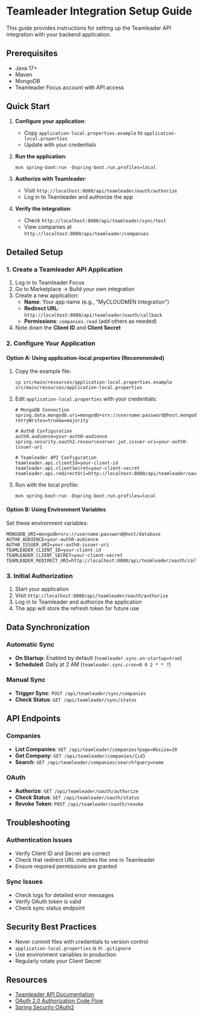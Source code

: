 # Teamleader Integration Setup Guide

This guide provides instructions for setting up the Teamleader API integration with your backend application.

## Prerequisites

- Java 17+
- Maven
- MongoDB
- Teamleader Focus account with API access

## Quick Start

1. **Configure your application**:
   - Copy `application-local.properties.example` to `application-local.properties`
   - Update with your credentials

2. **Run the application**:
   ```
   mvn spring-boot:run -Dspring-boot.run.profiles=local
   ```

3. **Authorize with Teamleader**:
   - Visit `http://localhost:8080/api/teamleader/oauth/authorize`
   - Log in to Teamleader and authorize the app

4. **Verify the integration**:
   - Check `http://localhost:8080/api/teamleader/sync/test`
   - View companies at `http://localhost:8080/api/teamleader/companies`

## Detailed Setup

### 1. Create a Teamleader API Application

1. Log in to Teamleader Focus
2. Go to Marketplace → Build your own integration
3. Create a new application:
   - **Name**: Your app name (e.g., "MyCLOUDMEN Integration")
   - **Redirect URL**: `http://localhost:8080/api/teamleader/oauth/callback`
   - **Permissions**: `companies.read` (add others as needed)
4. Note down the **Client ID** and **Client Secret**

### 2. Configure Your Application

#### Option A: Using application-local.properties (Recommended)

1. Copy the example file:
   ```
   cp src/main/resources/application-local.properties.example src/main/resources/application-local.properties
   ```

2. Edit `application-local.properties` with your credentials:
   ```properties
   # MongoDB Connection
   spring.data.mongodb.uri=mongodb+srv://username:password@host.mongodb.net/database?retryWrites=true&w=majority

   # Auth0 Configuration
   auth0.audience=your-auth0-audience
   spring.security.oauth2.resourceserver.jwt.issuer-uri=your-auth0-issuer-uri

   # Teamleader API Configuration
   teamleader.api.clientId=your-client-id
   teamleader.api.clientSecret=your-client-secret
   teamleader.api.redirectUri=http://localhost:8080/api/teamleader/oauth/callback
   ```

3. Run with the local profile:
   ```
   mvn spring-boot:run -Dspring-boot.run.profiles=local
   ```

#### Option B: Using Environment Variables

Set these environment variables:
```
MONGODB_URI=mongodb+srv://username:password@host/database
AUTH0_AUDIENCE=your-auth0-audience
AUTH0_ISSUER_URI=your-auth0-issuer-uri
TEAMLEADER_CLIENT_ID=your-client-id
TEAMLEADER_CLIENT_SECRET=your-client-secret
TEAMLEADER_REDIRECT_URI=http://localhost:8080/api/teamleader/oauth/callback
```

### 3. Initial Authorization

1. Start your application
2. Visit `http://localhost:8080/api/teamleader/oauth/authorize`
3. Log in to Teamleader and authorize the application
4. The app will store the refresh token for future use

## Data Synchronization

### Automatic Sync

- **On Startup**: Enabled by default (`teamleader.sync.on-startup=true`)
- **Scheduled**: Daily at 2 AM (`teamleader.sync.cron=0 0 2 * * ?`)

### Manual Sync

- **Trigger Sync**: `POST /api/teamleader/sync/companies`
- **Check Status**: `GET /api/teamleader/sync/status`

## API Endpoints

### Companies
- **List Companies**: `GET /api/teamleader/companies?page=0&size=20`
- **Get Company**: `GET /api/teamleader/companies/{id}`
- **Search**: `GET /api/teamleader/companies/search?query=name`

### OAuth
- **Authorize**: `GET /api/teamleader/oauth/authorize`
- **Check Status**: `GET /api/teamleader/oauth/status`
- **Revoke Token**: `POST /api/teamleader/oauth/revoke`

## Troubleshooting

### Authentication Issues
- Verify Client ID and Secret are correct
- Check that redirect URL matches the one in Teamleader
- Ensure required permissions are granted

### Sync Issues
- Check logs for detailed error messages
- Verify OAuth token is valid
- Check sync status endpoint

## Security Best Practices

- Never commit files with credentials to version control
- `application-local.properties` is in `.gitignore`
- Use environment variables in production
- Regularly rotate your Client Secret

## Resources

- [Teamleader API Documentation](https://developer.teamleader.eu/)
- [OAuth 2.0 Authorization Code Flow](https://oauth.net/2/grant-types/authorization-code/)
- [Spring Security OAuth2](https://docs.spring.io/spring-security/reference/servlet/oauth2/client/index.html) 